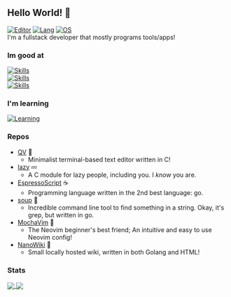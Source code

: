 Hello World! 👋
---------
[![Editor](https://img.shields.io/badge/Code%20Editor-Neovim-brightgreen?logo=Neovim)](https://neovim.io) 
[![Lang](https://img.shields.io/badge/Favourite%20Language-C-lightgrey?logo=C)](https://en.wikipedia.org/wiki/The_C_Programming_Language)
[![OS](https://img.shields.io/badge/Operating%20System-Arch%20(btw)-blue?logo=Arch%20Linux)](https://fedoraproject.org/)  
I'm a fullstack developer that mostly programs tools/apps!

### Im good at
[![Skills](https://skillicons.dev/icons?i=c,go,typescript,javascript,html)](https://github.com/ElisStaaf)  
[![Skills](https://skillicons.dev/icons?i=css,python,godot,powershell,bash)](https://github.com/ElisStaaf)  
[![Skills](https://skillicons.dev/icons?i=lua,cpp,git)](https://github.com/ElisStaaf)

### I'm learning
[![Learning](https://skillicons.dev/icons?i=rust,cs,dotnet,tailwind)](https://github.com/ElisStaaf)

### Repos
* [QV](https://github.com/ElisStaaf/qv) 👾
  * Minimalist terminal-based text editor
    written in C!
* [lazy](https://github.com/ElisStaaf/lazy) 💤
  * A C module for lazy people, including
    you. I _know_ you are.
* [EspressoScript](https://github.com/ElisStaaf/EspressoScript) ☕
  * Programming language written in the 2nd best
    language: go.
* [soup](https://github.com/ElisStaaf/soup) 🍲
  * Incredible command line tool to find
    something in a string. Okay, it's grep,
    but written in go.
* [MochaVim](https://github.com/ElisStaaf/MochaVim) 🧋
  * The Neovim beginner's best friend;
    An intuitive and easy to use Neovim config!
* [NanoWiki](https://github.com/ElisStaaf/NanoWiki) 🔎
  * Small locally hosted wiki, written in both
    Golang and HTML!

### Stats
<a href="">
  <img align="center" src="https://github-readme-stats.vercel.app/api?username=ElisStaaf&theme=github_dark&show_icons=true" />
</a>
<a href="">
  <img align="center" src="https://github-readme-stats.vercel.app/api/top-langs/?username=ElisStaaf&theme=github_dark&layout=compact" />
</a>
